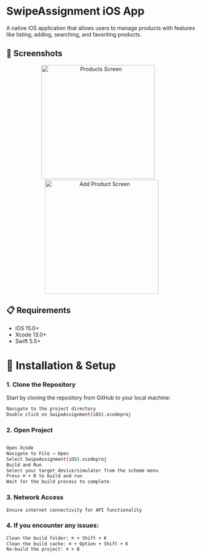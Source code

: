 # SwipeAssignment iOS App

A native iOS application that allows users to manage products with features like listing, adding, searching, and favoriting products.

## 📱 Screenshots

<p align="center">
  <img src="https://github.com/user-attachments/assets/2bf00c57-3ae4-4f0d-950b-f20230d1f8be" width="300" alt="Products Screen">
  &nbsp;&nbsp;&nbsp;&nbsp;
  <img src="https://github.com/user-attachments/assets/b8afbe3b-650f-461a-9db9-51eaf94e857a" width="300" alt="Add Product Screen">
</p>

## 📋 Requirements

- iOS 15.0+
- Xcode 13.0+
- Swift 5.5+

# 🧩 Installation & Setup

### 1. Clone the Repository

Start by cloning the repository from GitHub to your local machine:

```bash
Navigate to the project directory
Double click on SwipeAssignment(iOS).xcodeproj
```
### 2. Open Project
```bash

Open Xcode
Navigate to File → Open
Select SwipeAssignment(iOS).xcodeproj
Build and Run
Select your target device/simulator from the scheme menu
Press ⌘ + R to build and run
Wait for the build process to complete
```

### 3. Network Access
```bash
Ensure internet connectivity for API functionality
```

### 4. If you encounter any issues:


```bash
Clean the build folder: ⌘ + Shift + K
Clean the build cache: ⌘ + Option + Shift + K
Re-build the project: ⌘ + B
```


